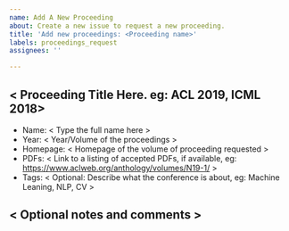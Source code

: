 ```yaml
---
name: Add A New Proceeding
about: Create a new issue to request a new proceeding.
title: 'Add new proceedings: <Proceeding name>'
labels: proceedings_request
assignees: ''

---
```


## < Proceeding Title Here. eg: ACL 2019, ICML 2018>    
- Name: < Type the full name here >
- Year: < Year/Volume of the proceedings >
- Homepage: < Homepage of the volume of proceeding requested >
- PDFs: < Link to a listing of accepted PDFs, if available, eg: https://www.aclweb.org/anthology/volumes/N19-1/ >
- Tags: < Optional: Describe what the conference is about, eg: Machine Leaning, NLP, CV >

## < Optional notes and comments >
